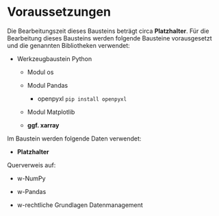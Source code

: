 # Voraussetzungen
Die Bearbeitungszeit dieses Bausteins beträgt circa **Platzhalter**. Für die Bearbeitung dieses Bausteins werden folgende Bausteine vorausgesetzt und die genannten Bibliotheken verwendet:

- Werkzeugbaustein Python

  - Modul os

  - Modul Pandas

    - openpyxl `pip install openpyxl`

  - Modul Matplotlib

  - **ggf. xarray**

Im Baustein werden folgende Daten verwendet:

  - **Platzhalter**

Querverweis auf:

  - w-NumPy

  - w-Pandas

  - w-rechtliche Grundlagen Datenmanagement